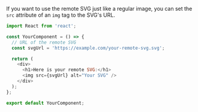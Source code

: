 If you want to use the remote SVG just like a regular image, you can set the `src` attribute of an `img` tag to the SVG's URL.

```javascript
import React from 'react';

const YourComponent = () => {
  // URL of the remote SVG
  const svgUrl = 'https://example.com/your-remote-svg.svg';

  return (
    <div>
      <h1>Here is your remote SVG:</h1>
      <img src={svgUrl} alt="Your SVG" />
    </div>
  );
};

export default YourComponent;